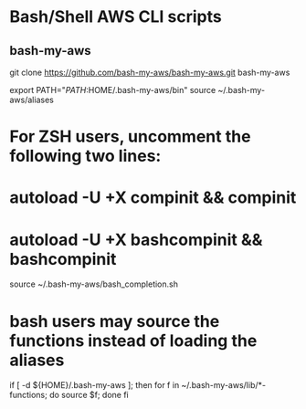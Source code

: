 # Bash/Shell AWS CLI scripts

## bash-my-aws

git clone https://github.com/bash-my-aws/bash-my-aws.git bash-my-aws

export PATH="$PATH:$HOME/.bash-my-aws/bin"
source ~/.bash-my-aws/aliases

# For ZSH users, uncomment the following two lines:
# autoload -U +X compinit && compinit
# autoload -U +X bashcompinit && bashcompinit

source ~/.bash-my-aws/bash_completion.sh


# bash users may source the functions instead of loading the aliases
if [ -d ${HOME}/.bash-my-aws ]; then
  for f in ~/.bash-my-aws/lib/*-functions; do source $f; done
fi


